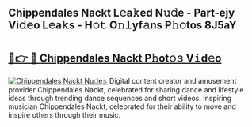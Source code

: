 ## Chippendales Nackt L𝚎a𝚔ed N𝚞𝚍e - Part-ejy Vi𝚍𝚎o L𝚎a𝚔s - H𝚘𝚝 O𝚗𝚕yf𝚊ns P𝚑𝚘tos 8J5aY

# <h2><a href="http://kf75o6s.oniu.top/?m=Chippendales+Nackt">🔗👉 🔴 Chippendales Nackt P𝚑ot𝚘𝚜 V𝚒d𝚎o</a></h2>

[![Chippendales Nackt Nu𝚍e𝚜](https://i.imgur.com/0qMVB7G.gif)](http://kf75o6s.oniu.top/?m=Chippendales+Nackt)
Digital content creator and amusement provider Chippendales Nackt, celebrated for sharing dance and lifestyle ideas through trending dance sequences and short videos. Inspiring musician Chippendales Nackt, celebrated for their ability to move and inspire others through their music.  

